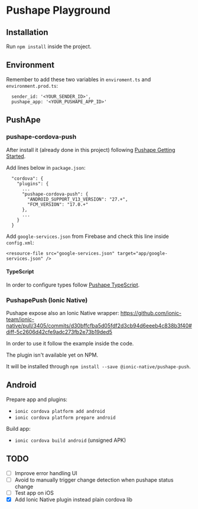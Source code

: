 # Pushape Playground 


## Installation

Run `npm install` inside the project.

## Environment

Remember to add these two variables in `enviroment.ts` and `environment.prod.ts`:

```
  sender_id: '<YOUR_SENDER_ID>',
  pushape_app: '<YOUR_PUSHAPE_APP_ID>'
```

## PushApe

### pushape-cordova-push

After install it (already done in this project) following [Pushape Getting Started](https://github.com/gluelabs/pushape-cordova-push/blob/master/docs/PUSHAPE.md).

Add lines below in `package.json`:

```
  "cordova": {
    "plugins": {
      ...
      "pushape-cordova-push": {
        "ANDROID_SUPPORT_V13_VERSION": "27.+",
        "FCM_VERSION": "17.0.+"
      },
      ...
    }
  }
```

Add `google-services.json` from Firebase and check this line inside `config.xml`:

```
<resource-file src="google-services.json" target="app/google-services.json" />
```

#### TypeScript

In order to configure types follow [Pushape TypeScript](https://github.com/gluelabs/pushape-cordova-push/blob/master/docs/PUSHAPE_TYPESCRIPT.md).


### PushapePush (Ionic Native)

Pushape expose also an Ionic Native wrapper: https://github.com/ionic-team/ionic-native/pull/3405/commits/d30bffcfba5d05fdf2d3cb94d6eeeb4c838b3f40#diff-5c2606d42cfe9adc273fb2e73b19ded5

In order to use it follow the example inside the code.

The plugin isn't available yet on NPM.

It will be installed through `npm install --save @ionic-native/pushape-push`.

## Android

Prepare app and plugins:

- `ionic cordova platform add android`
- `ionic cordova platform prepare android`

Build app:

- `ionic cordova build android` (unsigned APK)


## TODO

- [ ] Improve error handling UI
- [ ] Avoid to manually trigger change detection when pushape status change
- [ ] Test app on iOS
- [X] Add Ionic Native plugin instead plain cordova lib
